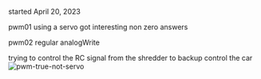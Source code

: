 started April 20, 2023



pwm01  using a servo got interesting non zero answers


pwm02 regular analogWrite


trying to control the RC signal from the shredder to backup control the car
![pwm-true-not-servo](https://user-images.githubusercontent.com/5605614/233417339-3766737b-6018-42b1-af06-e0f745d97463.png)
